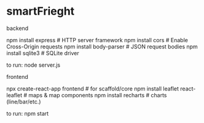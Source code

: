 # smartFrieght

backend 

npm install express        # HTTP server framework
npm install cors           # Enable Cross-Origin requests
npm install body-parser    # JSON request bodies
npm install sqlite3        # SQLite driver

to run: node server.js


frontend

npx create-react-app frontend       # for scaffold/core
npm install leaflet react-leaflet   # maps & map components
npm install recharts                # charts (line/bar/etc.)

to run: npm start

